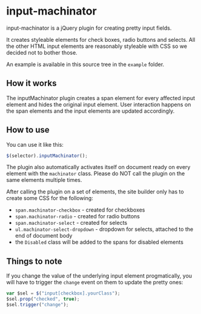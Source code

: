 input-machinator
================

input-machinator is a jQuery plugin for creating pretty input fields.

It creates styleable elements for check boxes, radio buttons and selects. All the other HTML input elements are reasonably styleable with CSS so we decided not to bother those.

An example is available in this source tree in the `example` folder.

How it works
-----------

The inputMachinator plugin creates a span element for every affected input element and hides the original input element. User interaction happens on the span elements and the input elements are updated accordingly.

How to use
----------

You can use it like this:

```javascript
$(selector).inputMachinator();
```

The plugin also automatically activates itself on document ready on every element with the `machinator` class. Please do NOT call the plugin on the same elements multiple times.

After calling the plugin on a set of elements, the site builder only has to create some CSS for the following:

* `span.machinator-checkbox` - created for checkboxes
* `span.machinator-radio` - created for radio buttons
* `span.machinator-select` - created for selects
* `ul.machinator-select-dropdown` - dropdown for selects, attached to the end of document body
* the `Disabled` class will be added to the spans for disabled elements

Things to note
--------------

If you change the value of the underlying input element progmatically, you will have to trigger the `change` event on them to update the pretty ones:

```javascript
var $sel = $("input[checkbox].yourClass");
$sel.prop("checked", true);
$sel.trigger("change");
```
